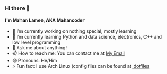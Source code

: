 ### Hi there 👋

#### I'm Mahan Lamee, AKA Mahancoder

- 🔭 I’m currently working on nothing special, mostly learning
- 🌱 I’m currently learning Python and data science, electronics, C++ and low level programming
- 💬 Ask me about anything!
- 📫 How to reach me: You can contact me at [My Email](mailto:mahan.lameie87@gmail.com)
- 😄 Pronouns: He/Him
- ⚡ Fun fact: I use Arch Linux (config files can be found at [.dotfiles](https://github.com/mahancoder/.dotfiles)
